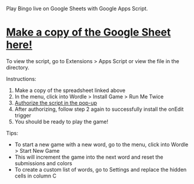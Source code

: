 Play Bingo live on Google Sheets with Google Apps Script.


# [Make a copy of the Google Sheet here!](https://docs.google.com/spreadsheets/d/1QUwNrr4rBDTNcsto9bkQzo58uXjQFm0pp8nv17WFaa8/copy)


To view the script, go to Extensions > Apps Script or view the file in the directory.

Instructions:

1. Make a copy of the spreadsheet linked above
2. In the menu, click into Wordle > Install Game > Run Me Twice
3. [Authorize the script in the pop-up](https://support.google.com/cloud/answer/7454865)
4. After authorizing, follow step 2 again to successfully install the onEdit trigger
5. You should be ready to play the game!

Tips:

* To start a new game with a new word, go to the menu, click into Wordle > Start New Game
* This will increment the game into the next word and reset the submissions and colors
* To create a custom list of words, go to Settings and replace the hidden cells in column C
